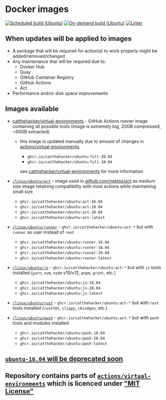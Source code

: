 # Docker images

[![Scheduled build (Ubuntu)](https://github.com/catthehacker/docker_images/actions/workflows/build-ubuntu.yml/badge.svg?event=schedule)](https://github.com/catthehacker/docker_images/actions/workflows/build-ubuntu.yml)
[![On-demand build (Ubuntu)](https://github.com/catthehacker/docker_images/actions/workflows/build-ubuntu.yml/badge.svg?event=workflow_dispatch)](https://github.com/catthehacker/docker_images/actions/workflows/build-ubuntu.yml)
[![Linter](https://github.com/catthehacker/docker_images/actions/workflows/lint.yml/badge.svg)](https://github.com/catthehacker/docker_images/actions/workflows/lint.yml)

## When updates will be applied to images

- A package that will be required for action(s) to work properly might be added/removed/changed
- Any maintenance that will be required due to:
  - Docker Hub
  - Quay
  - GitHub Container Registry
  - GitHub Actions
  - Act
- Performance and/or disk space improvements

## Images available

- [catthehacker/virtual-environments][catthehacker/virtual-environments] - GitHub Actions runner image containing all possible tools (image is extremely big, 20GB compressed, ~60GB extracted)
  - this image is updated manually due to amount of changes in [actions/virtual-environments][actions/virtual-environments]
    - `ghcr.io/catthehacker/ubuntu:full-20.04`
    - `ghcr.io/catthehacker/ubuntu:full-18.04`

    see [catthehacker/virtual-environments][catthehacker/virtual-environments] for more information

- [`/linux/ubuntu/act`](./linux/ubuntu/scripts/act.sh) - image used in [github.com/nektos/act][nektos/act] as medium size image retaining compatibility with most actions while maintaining small size
  - `ghcr.io/catthehacker/ubuntu:act-16.04`
  - `ghcr.io/catthehacker/ubuntu:act-18.04`
  - `ghcr.io/catthehacker/ubuntu:act-20.04`
  - `ghcr.io/catthehacker/ubuntu:act-latest`
- [`/linux/ubuntu/runner`](./linux/ubuntu/scripts/runner.sh) - `ghcr.io/catthehacker/ubuntu:act-*` but with `runner` as user instead of `root`
  - `ghcr.io/catthehacker/ubuntu:runner-16.04`
  - `ghcr.io/catthehacker/ubuntu:runner-18.04`
  - `ghcr.io/catthehacker/ubuntu:runner-20.04`
  - `ghcr.io/catthehacker/ubuntu:runner-latest`
- [`/linux/ubuntu/js`](./linux/ubuntu/scripts/js.sh) - `ghcr.io/catthehacker/ubuntu:act-*` but with `js` tools installed (`yarn`, `nvm`, `node` v10/v12, `pnpm`, `grunt`, etc.)
  - `ghcr.io/catthehacker/ubuntu:js-18.04`
  - `ghcr.io/catthehacker/ubuntu:js-20.04`
  - `ghcr.io/catthehacker/ubuntu:js-latest`
- [`/linux/ubuntu/rust`](./linux/ubuntu/scripts/rust.sh) - `ghcr.io/catthehacker/ubuntu:act-*` but with `rust` tools installed (`rustfmt`, `clippy`, `cbindgen`, etc.)
- [`/linux/ubuntu/pwsh`](./linux/ubuntu/scripts/pwsh.sh) - `ghcr.io/catthehacker/ubuntu:act-*` but with `pwsh` tools and modules installed
  - `ghcr.io/catthehacker/ubuntu:pwsh-18.04`
  - `ghcr.io/catthehacker/ubuntu:pwsh-20.04`
  - `ghcr.io/catthehacker/ubuntu:pwsh-latest`

## [`ubuntu-16.04` will be deprecated soon](https://github.com/actions/virtual-environments/issues/3287)

## Repository contains parts of [`actions/virtual-environments`][actions/virtual-environments] which is licenced under ["MIT License"](https://github.com/actions/virtual-environments/blob/main/LICENSE)

[nektos/act]: https://github.com/nektos/act
[actions/virtual-environments]: https://github.com/actions/virtual-environments
[catthehacker/virtual-environments]: https://github.com/catthehacker/virtual-environments/tree/master/images/linux
